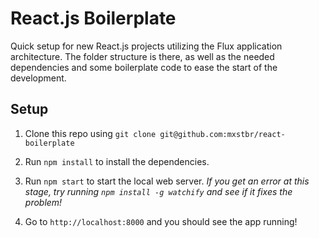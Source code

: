 # React.js Boilerplate

Quick setup for new React.js projects utilizing the Flux application architecture. The folder structure is there, as well as the needed dependencies and some boilerplate code to ease the start of the development.

## Setup

1. Clone this repo using `git clone git@github.com:mxstbr/react-boilerplate`

2. Run `npm install` to install the dependencies.

3. Run `npm start` to start the local web server. *If you get an error at this stage, try running `npm install -g watchify` and see if it fixes the problem!*

4. Go to `http://localhost:8000` and you should see the app running!